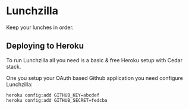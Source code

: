 # Lunchzilla

Keep your lunches in order.

## Deploying to Heroku

To run Lunchzilla all you need is a basic & free Heroku setup with Cedar stack.

One you setup your OAuth based Github application you need configure Lunchzilla:

    heroku config:add GITHUB_KEY=abcdef
    heroku config:add GITHUB_SECRET=fedcba